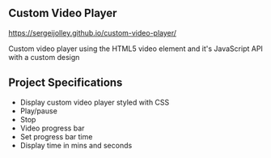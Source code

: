 ## Custom Video Player

https://sergeijolley.github.io/custom-video-player/

Custom video player using the HTML5 video element and it's JavaScript API with a custom design

## Project Specifications

- Display custom video player styled with CSS
- Play/pause
- Stop
- Video progress bar
- Set progress bar time
- Display time in mins and seconds
